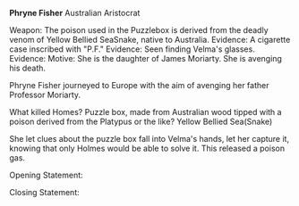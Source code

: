 **Phryne Fisher**
Australian Aristocrat

Weapon: The poison used in the Puzzlebox is derived from the deadly venom of Yellow Bellied SeaSnake, native to Australia.
Evidence: A cigarette case inscribed with "P.F."
Evidence: Seen finding Velma's glasses.
Evidence: 
Motive: She is the daughter of James Moriarty. She is avenging his death.

Phryne Fisher journeyed to Europe with the aim of avenging her father Professor Moriarty.

What killed Homes? Puzzle box, made from Australian wood tipped with a poison derived from the Platypus or the like? Yellow Bellied Sea(Snake)

She let clues about the puzzle box fall into Velma's hands, let her capture it, knowing that only Holmes would be able to solve it. This released a poison gas.

Opening Statement:

Closing Statement: